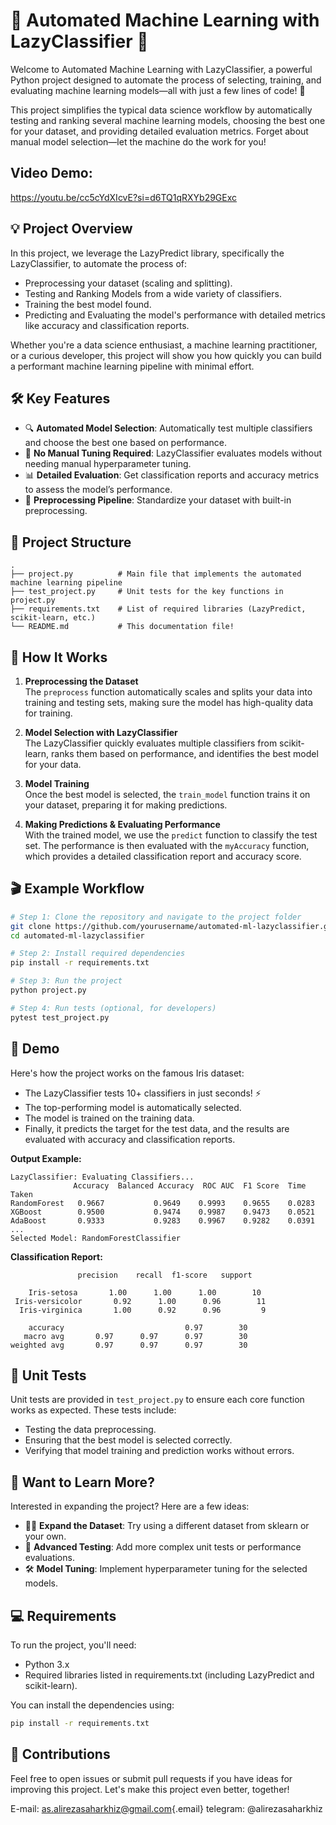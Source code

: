 # 🚀 Automated Machine Learning with LazyClassifier 🌟

Welcome to Automated Machine Learning with LazyClassifier, a powerful Python project designed to automate the process of selecting, training, and evaluating machine learning models—all with just a few lines of code! 🎉

This project simplifies the typical data science workflow by automatically testing and ranking several machine learning models, choosing the best one for your dataset, and providing detailed evaluation metrics. Forget about manual model selection—let the machine do the work for you!

## Video Demo:

<https://youtu.be/cc5cYdXIcvE?si=d6TQ1qRXYb29GExc>

## 💡 Project Overview

In this project, we leverage the LazyPredict library, specifically the LazyClassifier, to automate the process of:

-   Preprocessing your dataset (scaling and splitting).
-   Testing and Ranking Models from a wide variety of classifiers.
-   Training the best model found.
-   Predicting and Evaluating the model's performance with detailed metrics like accuracy and classification reports.

Whether you're a data science enthusiast, a machine learning practitioner, or a curious developer, this project will show you how quickly you can build a performant machine learning pipeline with minimal effort.

## 🛠️ Key Features

-   🔍 **Automated Model Selection**: Automatically test multiple classifiers and choose the best one based on performance.
-   🧠 **No Manual Tuning Required**: LazyClassifier evaluates models without needing manual hyperparameter tuning.
-   📊 **Detailed Evaluation**: Get classification reports and accuracy metrics to assess the model’s performance.
-   🚀 **Preprocessing Pipeline**: Standardize your dataset with built-in preprocessing.

## 📂 Project Structure

```         
.
├── project.py          # Main file that implements the automated machine learning pipeline
├── test_project.py     # Unit tests for the key functions in project.py
├── requirements.txt    # List of required libraries (LazyPredict, scikit-learn, etc.)
└── README.md           # This documentation file!
```

## 🔧 How It Works

1.  **Preprocessing the Dataset**\
    The `preprocess` function automatically scales and splits your data into training and testing sets, making sure the model has high-quality data for training.

2.  **Model Selection with LazyClassifier**\
    The LazyClassifier quickly evaluates multiple classifiers from scikit-learn, ranks them based on performance, and identifies the best model for your data.

3.  **Model Training**\
    Once the best model is selected, the `train_model` function trains it on your dataset, preparing it for making predictions.

4.  **Making Predictions & Evaluating Performance**\
    With the trained model, we use the `predict` function to classify the test set. The performance is then evaluated with the `myAccuracy` function, which provides a detailed classification report and accuracy score.

## 🎬 Example Workflow

``` bash
# Step 1: Clone the repository and navigate to the project folder
git clone https://github.com/yourusername/automated-ml-lazyclassifier.git
cd automated-ml-lazyclassifier

# Step 2: Install required dependencies
pip install -r requirements.txt

# Step 3: Run the project
python project.py

# Step 4: Run tests (optional, for developers)
pytest test_project.py
```

## 🚀 Demo

Here's how the project works on the famous Iris dataset:

-   The LazyClassifier tests 10+ classifiers in just seconds! ⚡
-   The top-performing model is automatically selected.
-   The model is trained on the training data.
-   Finally, it predicts the target for the test data, and the results are evaluated with accuracy and classification reports.

**Output Example:**

```         
LazyClassifier: Evaluating Classifiers...
              Accuracy  Balanced Accuracy  ROC AUC  F1 Score  Time Taken
RandomForest   0.9667           0.9649    0.9993    0.9655    0.0283
XGBoost        0.9500           0.9474    0.9987    0.9473    0.0521
AdaBoost       0.9333           0.9283    0.9967    0.9282    0.0391
...
Selected Model: RandomForestClassifier
```

**Classification Report:**

```         
               precision    recall  f1-score   support

    Iris-setosa       1.00      1.00      1.00        10
 Iris-versicolor       0.92      1.00      0.96        11
  Iris-virginica       1.00      0.92      0.96         9

    accuracy                           0.97        30
   macro avg       0.97      0.97      0.97        30
weighted avg       0.97      0.97      0.97        30
```

## 🧪 Unit Tests

Unit tests are provided in `test_project.py` to ensure each core function works as expected. These tests include:

-   Testing the data preprocessing.
-   Ensuring that the best model is selected correctly.
-   Verifying that model training and prediction works without errors.

## 🧠 Want to Learn More?

Interested in expanding the project? Here are a few ideas:

-   🏋️‍♂️ **Expand the Dataset**: Try using a different dataset from sklearn or your own.
-   🧪 **Advanced Testing**: Add more complex unit tests or performance evaluations.
-   🛠 **Model Tuning**: Implement hyperparameter tuning for the selected models.

## 💻 Requirements

To run the project, you'll need:

-   Python 3.x
-   Required libraries listed in requirements.txt (including LazyPredict and scikit-learn).

You can install the dependencies using:

``` bash
pip install -r requirements.txt
```

## 🤝 Contributions

Feel free to open issues or submit pull requests if you have ideas for improving this project. Let's make this project even better, together!

E-mail: [as.alirezasaharkhiz\@gmail.com](mailto:as.alirezasaharkhiz@gmail.com){.email} telegram: @alirezasaharkhiz
